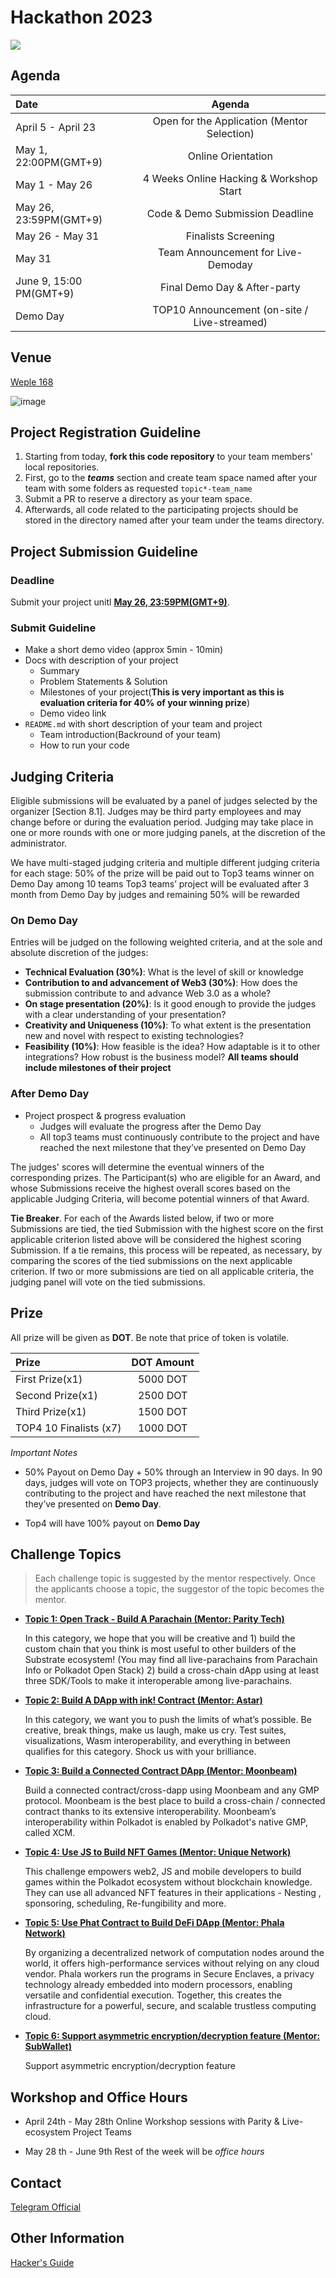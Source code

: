 # Hackathon 2023

![](https://i.postimg.cc/N0nGNtzh/photo-2023-03-08-00-43-38.jpg)

## Agenda

|  Date   |      Agenda      |  
|:----------|:-------------:|
| April 5 - April 23 |  Open for the Application (Mentor Selection) | 
| May 1, 22:00PM(GMT+9) | Online Orientation | 
| May 1 - May 26 | 4 Weeks Online Hacking & Workshop Start | 
| May 26, 23:59PM(GMT+9)| Code & Demo Submission Deadline | 
| May 26 - May 31| Finalists Screening |
| May 31 | Team Announcement for Live-Demoday |
| June 9, 15:00 PM(GMT+9) | Final Demo Day & After-party |
| Demo Day | TOP10 Announcement (on-site / Live-streamed) |

## Venue

[Weple 168](https://www.instagram.com/weple168)

![image](https://user-images.githubusercontent.com/39883171/228563089-79f6fbd3-88fc-412b-bb64-ea4f29fa3520.png)

## Project Registration Guideline

1. Starting from today, **fork this code repository** to your team members' local repositories.
2. First, go to the _**teams**_ section and create team space named after your team with some folders as requested `topic*-team_name`
3. Submit a PR to reserve a directory as your team space.
4. Afterwards, all code related to the participating projects should be stored in the directory named after your team under the teams directory. 

## Project Submission Guideline

### Deadline

Submit your project unitl **[May 26, 23:59PM(GMT+9)](https://www.google.com/calendar/render?action=TEMPLATE&text=Summer+HackaDOT+2023+Deadline&dates=20230430T150000Z%2F20230526T145900Z)**.

### Submit Guideline

- Make a short demo video (approx 5min - 10min)
- Docs with description of your project
    - Summary
    - Problem Statements & Solution
    - Milestones of your project(**This is very important as this is evaluation criteria for 40% of your winning prize**)
    - Demo video link
- `README.md` with short description of your team and project
    - Team introduction(Backround of your team)
    - How to run your code

## Judging Criteria

Eligible submissions will be evaluated by a panel of judges selected by the organizer [Section 8.1]. Judges may be third party employees and may change before or during the evaluation period. Judging may take place in one or more rounds with one or more judging panels, at the discretion of the administrator.

We have multi-staged judging criteria and multiple different judging criteria for each stage: 
50% of the prize will be paid out to Top3 teams winner on Demo Day among 10 teams
Top3 teams’ project will be evaluated after 3 month from Demo Day by judges and remaining 50% will be rewarded

### On Demo Day

Entries will be judged on the following weighted criteria, and at the sole and absolute discretion of the judges:

- **Technical Evaluation (30%)**: What is the level of skill or knowledge 
- **Contribution to and advancement of Web3 (30%)**: How does the submission contribute to and advance Web 3.0 as a whole?
- **On stage presentation (20%)**: Is it good enough to provide the judges with a clear understanding of your presentation?
- **Creativity and Uniqueness (10%)**: To what extent is the presentation new and novel with respect to existing technologies?
- **Feasibility (10%)**: How feasible is the idea? How adaptable is it to other integrations? How robust is the business model? **All teams should include milestones of their project**


### After Demo Day
- Project prospect & progress evaluation
    - Judges will evaluate the progress after the Demo Day
    - All top3 teams must continuously contribute to the project and have reached the next milestone that they’ve presented on Demo Day

The judges' scores will determine the eventual winners of the corresponding prizes. The Participant(s) who are eligible for an Award, and whose Submissions receive the highest overall scores based on the applicable Judging Criteria, will become potential winners of that Award.

**Tie Breaker**. For each of the Awards listed below, if two or more Submissions are tied, the tied Submission with the highest score on the first applicable criterion listed above will be considered the highest scoring Submission. If a tie remains, this process will be repeated, as necessary, by comparing the scores of the tied submissions on the next applicable criterion. If two or more submissions are tied on all applicable criteria, the judging panel will vote on the tied submissions.

## Prize

All prize will be given as **DOT**. Be note that price of token is volatile. 

|  Prize  | DOT Amount |  
|:----------|:-------------:|
| First Prize(x1) |  5000 DOT | 
| Second Prize(x1) | 2500 DOT | 
| Third Prize(x1) | 1500 DOT | 
| TOP4 10 Finalists (x7) | 1000 DOT |

*Important Notes*
- 50% Payout on Demo Day + 50% through an Interview in 90 days. In 90 days, judges will vote on TOP3 projects, whether they are continuously contributing to the project and have reached the next milestone that they’ve presented on **Demo Day**.

- Top4 will have 100% payout on **Demo Day**

## Challenge Topics

> Each challenge topic is suggested by the mentor respectively. Once the applicants choose a topic, the suggestor of the topic becomes the mentor.

- **[Topic 1: Open Track - Build A Parachain (Mentor: Parity Tech)](https://github.com/HackaDOT-East-Asia/Summer-HackaDOT-2023/tree/main/topics/topic1-parity)**

    In this category, we hope that you will be creative and 1) build the custom chain that you think is most useful to other builders of the Substrate ecosystem! (You may find all live-parachains from Parachain Info or Polkadot Open Stack) 2) build a cross-chain dApp using at least three SDK/Tools to make it interoperable among live-parachains. 
    
- **[Topic 2: Build A DApp with ink! Contract (Mentor: Astar)](https://github.com/HackaDOT-East-Asia/Summer-HackaDOT-2023/tree/main/topics/topic2-astar)**

    In this category, we want you to push the limits of what’s possible. Be creative, break things, make us laugh, make us cry. Test suites, visualizations, Wasm interoperability, and everything in between qualifies for this category. Shock us with your brilliance.
    
- **[Topic 3: Build a Connected Contract DApp (Mentor: Moonbeam)](https://github.com/HackaDOT-East-Asia/Summer-HackaDOT-2023/tree/main/topics/topic3-moonbeam)**

    Build a connected contract/cross-dapp using Moonbeam and any GMP protocol. Moonbeam is the best place to build a cross-chain / connected contract thanks to its extensive interoperability. Moonbeam’s interoperability within Polkadot is enabled by Polkadot's native GMP, called XCM.
    
- **[Topic 4: Use JS to Build NFT Games (Mentor: Unique Network)](https://github.com/HackaDOT-East-Asia/Summer-HackaDOT-2023/tree/main/topics/topic4-unique)**
    
    This challenge empowers web2, JS and mobile developers to build games within the Polkadot ecosystem without blockchain knowledge. They can use all advanced NFT features in their applications - Nesting , sponsoring, scheduling, Re-fungibility and more.
    
- **[Topic 5: Use Phat Contract to Build DeFi DApp (Mentor: Phala Network)](https://github.com/HackaDOT-East-Asia/Summer-HackaDOT-2023/tree/main/topics/topic5-phala)**
    
    By organizing a decentralized network of computation nodes around the world, it offers high-performance services without relying on any cloud vendor. Phala workers run the programs in Secure Enclaves, a privacy technology already embedded into modern processors, enabling versatile and confidential execution. Together, this creates the infrastructure for a powerful, secure, and scalable trustless computing cloud.

- **[Topic 6: Support asymmetric encryption/decryption feature (Mentor: SubWallet)](https://github.com/HackaDOT-East-Asia/Summer-HackaDOT-2023/tree/main/topics/topic6-subwallet)**

    Support asymmetric encryption/decryption feature



## Workshop and Office Hours 

- April 24th - May 28th 
Online Workshop sessions with Parity & Live-ecosystem Project Teams

- May 28 th - June 9th
Rest of the week will be _office hours_

## Contact 

[Telegram Official](https://t.me/hackadot/1)

## Other Information

[Hacker's Guide](https://web3foundation.notion.site/A-Hacker-s-Guide-to-the-Polkadot-Galaxy-902a55db98444aa4b9f3911ce3038f5f)






